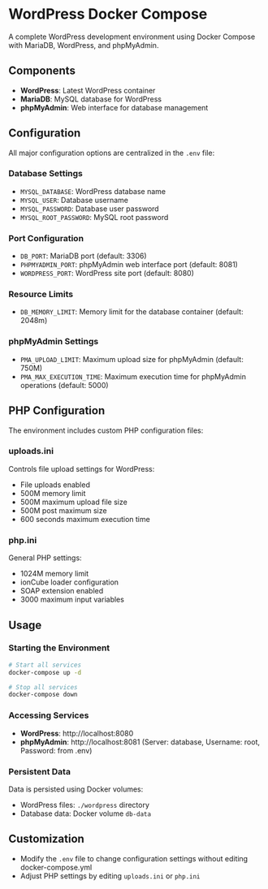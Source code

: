 # WordPress Docker Compose

A complete WordPress development environment using Docker Compose with MariaDB, WordPress, and phpMyAdmin.

## Components

- **WordPress**: Latest WordPress container
- **MariaDB**: MySQL database for WordPress
- **phpMyAdmin**: Web interface for database management

## Configuration

All major configuration options are centralized in the `.env` file:

### Database Settings
- `MYSQL_DATABASE`: WordPress database name
- `MYSQL_USER`: Database username
- `MYSQL_PASSWORD`: Database user password
- `MYSQL_ROOT_PASSWORD`: MySQL root password

### Port Configuration
- `DB_PORT`: MariaDB port (default: 3306)
- `PHPMYADMIN_PORT`: phpMyAdmin web interface port (default: 8081)
- `WORDPRESS_PORT`: WordPress site port (default: 8080)

### Resource Limits
- `DB_MEMORY_LIMIT`: Memory limit for the database container (default: 2048m)

### phpMyAdmin Settings
- `PMA_UPLOAD_LIMIT`: Maximum upload size for phpMyAdmin (default: 750M)
- `PMA_MAX_EXECUTION_TIME`: Maximum execution time for phpMyAdmin operations (default: 5000)

## PHP Configuration

The environment includes custom PHP configuration files:

### uploads.ini
Controls file upload settings for WordPress:
- File uploads enabled
- 500M memory limit
- 500M maximum upload file size
- 500M post maximum size
- 600 seconds maximum execution time

### php.ini
General PHP settings:
- 1024M memory limit
- ionCube loader configuration
- SOAP extension enabled
- 3000 maximum input variables

## Usage

### Starting the Environment

```bash
# Start all services
docker-compose up -d

# Stop all services
docker-compose down
```

### Accessing Services

- **WordPress**: http://localhost:8080
- **phpMyAdmin**: http://localhost:8081 (Server: database, Username: root, Password: from .env)

### Persistent Data

Data is persisted using Docker volumes:
- WordPress files: `./wordpress` directory
- Database data: Docker volume `db-data`

## Customization

- Modify the `.env` file to change configuration settings without editing docker-compose.yml
- Adjust PHP settings by editing `uploads.ini` or `php.ini`